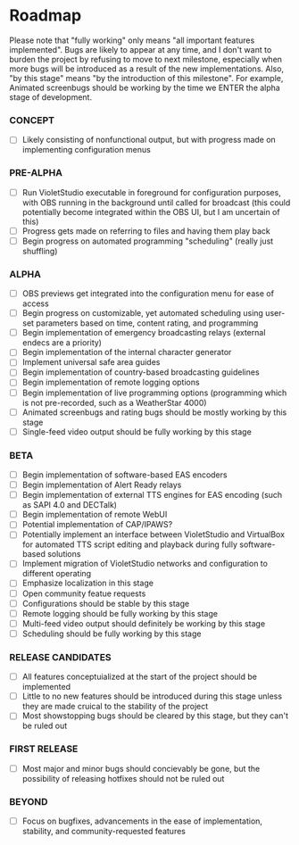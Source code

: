 # Roadmap
Please note that "fully working" only means "all important features implemented". Bugs are likely to appear at any time, and I don't want to burden the project by refusing to move to next milestone, especially when more bugs will be introduced as a result of the new implementations. Also, "by this stage" means "by the introduction of this milestone". For example, Animated screenbugs should be working by the time we ENTER the alpha stage of development.

### CONCEPT
- [ ] Likely consisting of nonfunctional output, but with progress made on implementing configuration menus

### PRE-ALPHA
- [ ] Run VioletStudio executable in foreground for configuration purposes, with OBS running in the background until called for broadcast (this could potentially become integrated within the OBS UI, but I am uncertain of this)
- [ ] Progress gets made on referring to files and having them play back
- [ ] Begin progress on automated programming "scheduling" (really just shuffling)

### ALPHA
- [ ] OBS previews get integrated into the configuration menu for ease of access
- [ ] Begin progress on customizable, yet automated scheduling using user-set parameters based on time, content rating, and programming
- [ ] Begin implementation of emergency broadcasting relays (external endecs are a priority)
- [ ] Begin implementation of the internal character generator
- [ ] Implement universal safe area guides
- [ ] Begin implementation of country-based broadcasting guidelines
- [ ] Begin implementation of remote logging options
- [ ] Begin implementation of live programming options (programming which is not pre-recorded, such as a WeatherStar 4000)
- [ ] Animated screenbugs and rating bugs should be mostly working by this stage
- [ ] Single-feed video output should be fully working by this stage

### BETA
- [ ] Begin implementation of software-based EAS encoders
- [ ] Begin implementation of Alert Ready relays
- [ ] Begin implementation of external TTS engines for EAS encoding (such as SAPI 4.0 and DECTalk)
- [ ] Begin implementation of remote WebUI
- [ ] Potential implementation of CAP/IPAWS?
- [ ] Potentially implement an interface between VioletStudio and VirtualBox for automated TTS script editing and playback during fully software-based solutions
- [ ] Implement migration of VioletStudio networks and configuration to different operating
- [ ] Emphasize localization in this stage
- [ ] Open community featue requests
- [ ] Configurations should be stable by this stage
- [ ] Remote logging should be fully working by this stage
- [ ] Multi-feed video output should definitely be working by this stage
- [ ] Scheduling should be fully working by this stage

### RELEASE CANDIDATES
- [ ] All features conceptuialized at the start of the project should be implemented
- [ ] Little to no new features should be introduced during this stage unless they are made cruical to the stability of the project
- [ ] Most showstopping bugs should be cleared by this stage, but they can't be ruled out

### FIRST RELEASE
- [ ] Most major and minor bugs should concievably be gone, but the possibility of releasing hotfixes should not be ruled out

### BEYOND
- [ ] Focus on bugfixes, advancements in the ease of implementation, stability, and community-requested features
